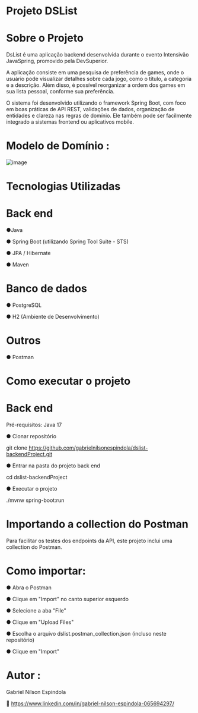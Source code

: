 # Projeto DSList 

# Sobre o Projeto
DsList é uma aplicação backend desenvolvida durante o evento Intensivão JavaSpring, promovido pela DevSuperior.

A aplicação consiste em uma pesquisa de preferência de games, onde o usuário pode visualizar detalhes sobre cada jogo, como o título, a categoria e a descrição. Além disso, é possível reorganizar a ordem dos games em sua lista pessoal, conforme sua preferência.

O sistema foi desenvolvido utilizando o framework Spring Boot, com foco em boas práticas de API REST, validações de dados, organização de entidades e clareza nas regras de domínio. Ele também pode ser facilmente integrado a sistemas frontend ou aplicativos mobile.

# Modelo de Domínio :
![image](https://github.com/user-attachments/assets/d0335e14-f419-4dd7-a5e5-5fe9fbf69234)

# Tecnologias Utilizadas 


# Back end 

●Java

● Spring Boot (utilizando Spring Tool Suite - STS)

● JPA / Hibernate

● Maven

# Banco de dados 

● PostgreSQL

● H2 (Ambiente de Desenvolvimento)

# Outros 

● Postman


# Como executar o projeto
# Back end

Pré-requisitos: Java 17

● Clonar repositório

git clone https://github.com/gabrielnilsonespindola/dslist-backendProject.git

● Entrar na pasta do projeto back end

cd dslist-backendProject

● Executar o projeto

./mvnw spring-boot:run

# Importando a collection do Postman
Para facilitar os testes dos endpoints da API, este projeto inclui uma collection do Postman.

# Como importar:

● Abra o Postman

● Clique em "Import" no canto superior esquerdo

● Selecione a aba "File"

● Clique em "Upload Files"

● Escolha o arquivo dslist.postman_collection.json (incluso neste repositório)

● Clique em "Import"




# Autor : 

Gabriel Nilson Espindola

🔗 https://www.linkedin.com/in/gabriel-nilson-espindola-065694297/


